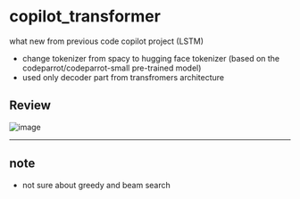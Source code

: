 # copilot_transformer

what new from previous code copilot project (LSTM)
* change tokenizer from spacy to hugging face tokenizer (based on the codeparrot/codeparrot-small pre-trained model)
* used only decoder part from transfromers architecture 

## Review

![image](https://user-images.githubusercontent.com/78832408/224545894-db24cbd3-99d0-435c-b1ec-8916d8fc32a1.png)

---

## note
- not sure about greedy and beam search 

